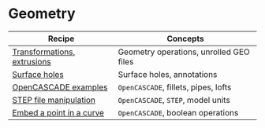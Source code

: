 # Geometry

| Recipe | Concepts |
|--------|----------|
| [Transformations, extrusions](geometry/transforms.md) | Geometry operations, unrolled GEO files |
| [Surface holes](geometry/holes.md) | Surface holes, annotations |
| [OpenCASCADE examples](./geometry/occ-demo.md) | `OpenCASCADE`, fillets, pipes, lofts |
| [STEP file manipulation](./geometry/step.md) | `OpenCASCADE`, `STEP`, model units |
| [Embed a point in a curve](geometry/embed-point.md) | `OpenCASCADE`, boolean operations |
